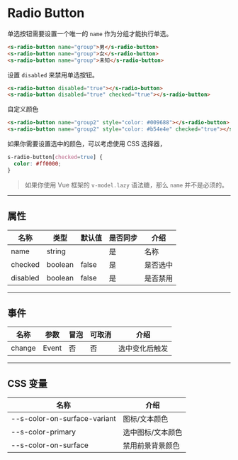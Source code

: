 # Radio Button

单选按钮需要设置一个唯一的 `name` 作为分组才能执行单选。

```html preview
<s-radio-button name="group">男</s-radio-button>
<s-radio-button name="group">女</s-radio-button>
<s-radio-button name="group">未知</s-radio-button>
```

设置 `disabled` 来禁用单选按钮。

```html preview
<s-radio-button disabled="true"></s-radio-button>
<s-radio-button disabled="true" checked="true"></s-radio-button>
```

自定义颜色


```html preview
<s-radio-button name="group2" style="color: #009688"></s-radio-button>
<s-radio-button name="group2" style="color: #b54e4e" checked="true"></s-radio-button>
```

如果你需要设置选中的颜色，可以考虑使用 CSS 选择器，

```css
s-radio-button[checked=true] {
  color: #ff0000;
}
```

> 如果你使用 Vue 框架的 `v-model.lazy` 语法糖，那么 `name` 并不是必须的。

---

## 属性

| 名称     | 类型     | 默认值 | 是否同步 | 介绍     |
| -------- | ------- | ------ | ------- | ------- |
| name     | string  |        | 是      | 名称     |
| checked  | boolean | false  | 是      | 是否选中 |
| disabled | boolean | false  | 是      | 是否禁用 |

---

## 事件

| 名称   | 参数   | 冒泡 | 可取消 | 介绍          |
| ------ |------ |------|------ |-------------- |
| change | Event | 否   | 否     | 选中变化后触发 |

---

## CSS 变量

| 名称                         | 介绍             |
| ---------------------------- | ---------------- |
| --s-color-on-surface-variant | 图标/文本颜色     |
| --s-color-primary            | 选中图标/文本颜色 |
| --s-color-on-surface         | 禁用前景背景颜色  |